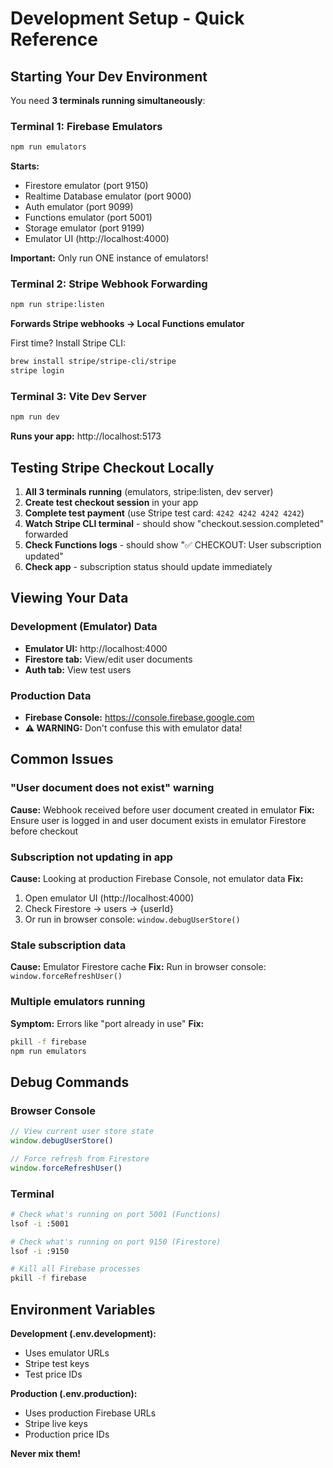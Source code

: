 # Development Setup - Quick Reference

## Starting Your Dev Environment

You need **3 terminals running simultaneously**:

### Terminal 1: Firebase Emulators
```bash
npm run emulators
```
**Starts:**
- Firestore emulator (port 9150)
- Realtime Database emulator (port 9000)
- Auth emulator (port 9099)
- Functions emulator (port 5001)
- Storage emulator (port 9199)
- Emulator UI (http://localhost:4000)

**Important:** Only run ONE instance of emulators!

### Terminal 2: Stripe Webhook Forwarding
```bash
npm run stripe:listen
```
**Forwards Stripe webhooks → Local Functions emulator**

First time? Install Stripe CLI:
```bash
brew install stripe/stripe-cli/stripe
stripe login
```

### Terminal 3: Vite Dev Server
```bash
npm run dev
```
**Runs your app:** http://localhost:5173

## Testing Stripe Checkout Locally

1. **All 3 terminals running** (emulators, stripe:listen, dev server)
2. **Create test checkout session** in your app
3. **Complete test payment** (use Stripe test card: `4242 4242 4242 4242`)
4. **Watch Stripe CLI terminal** - should show "checkout.session.completed" forwarded
5. **Check Functions logs** - should show "✅ CHECKOUT: User subscription updated"
6. **Check app** - subscription status should update immediately

## Viewing Your Data

### Development (Emulator) Data
- **Emulator UI:** http://localhost:4000
- **Firestore tab:** View/edit user documents
- **Auth tab:** View test users

### Production Data
- **Firebase Console:** https://console.firebase.google.com
- **⚠️ WARNING:** Don't confuse this with emulator data!

## Common Issues

### "User document does not exist" warning
**Cause:** Webhook received before user document created in emulator
**Fix:** Ensure user is logged in and user document exists in emulator Firestore before checkout

### Subscription not updating in app
**Cause:** Looking at production Firebase Console, not emulator data
**Fix:**
1. Open emulator UI (http://localhost:4000)
2. Check Firestore → users → {userId}
3. Or run in browser console: `window.debugUserStore()`

### Stale subscription data
**Cause:** Emulator Firestore cache
**Fix:** Run in browser console: `window.forceRefreshUser()`

### Multiple emulators running
**Symptom:** Errors like "port already in use"
**Fix:**
```bash
pkill -f firebase
npm run emulators
```

## Debug Commands

### Browser Console
```js
// View current user store state
window.debugUserStore()

// Force refresh from Firestore
window.forceRefreshUser()
```

### Terminal
```bash
# Check what's running on port 5001 (Functions)
lsof -i :5001

# Check what's running on port 9150 (Firestore)
lsof -i :9150

# Kill all Firebase processes
pkill -f firebase
```

## Environment Variables

**Development (.env.development):**
- Uses emulator URLs
- Stripe test keys
- Test price IDs

**Production (.env.production):**
- Uses production Firebase URLs
- Stripe live keys
- Production price IDs

**Never mix them!**
